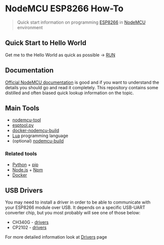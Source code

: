 # NodeMCU ESP8266 How-To

> Quick start information on programming [ESP8266](https://www.espressif.com/en/products/hardware/esp8266ex/overview) in [NodeMCU](https://github.com/nodemcu/nodemcu-firmware) environment

## Quick Start to Hello World

Get me to the Hello World as quick as possible -> [RUN](quick-start-helloworld.md)

## Documentation

[Official NodeMCU documentation](https://nodemcu.readthedocs.io/en/master/) is good and if you want to understand the details you should go and read it completely. This repository contains some distilled and often biased quick lookup information on the topic.

## Main Tools

- [nodemcu-tool](nodemcu-tool.md)
- [esptool.py](esptool.md)
- [docker-nodemcu-build](docker-nodemcu.md)
- [Lua](https://www.lua.org/) programming language
- (optional) [nodemcu-build](https://nodemcu-build.com/)

### Related tools

- [Python](https://www.python.org/) + [pip](https://pypi.org/project/pip/)
- [Node.js](https://nodejs.org) + [Npm](https://www.npmjs.com/)
- [Docker](https://www.docker.com/)

## USB Drivers

You may need to install a driver in order to be able to communicate with your ESP8266 module over USB. It depends on a specific USB-UART converter chip, but you most probably will see one of those below:

- CH340G - [drivers](https://sparks.gogo.co.nz/ch340.html)
- CP2102 - [drivers](https://www.silabs.com/products/development-tools/software/usb-to-uart-bridge-vcp-drivers)

For more detailed information look at [Drivers](usb-uart-drivers.md) page
